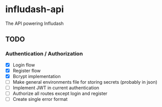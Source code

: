 # infludash-api

The API powering Infludash

## TODO

### Authentication / Authorization

- [x] Login flow
- [x] Register flow
- [x] Bcrypt implementation
- [ ] Make general environments file for storing secrets (probably in json)
- [ ] Implement JWT in current authentication
- [ ] Authorize all routes except login and register
- [ ] Create single error format
